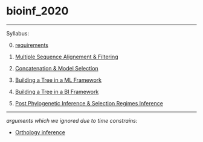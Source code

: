 # bioinf_2020



---



Syllabus:




0. [requirements](https://github.com/for-giobbe/phy/blob/master/requirements.md)

1. [Multiple Sequence Alignement & Filtering](https://github.com/for-giobbe/phy/blob/master/Multiple%20Sequence%20Alignement%20%26%20filtering.md)

2. [Concatenation & Model Selection](https://github.com/for-giobbe/phy/blob/master/Concatenation%20%26%20Model%20Selection.md)

3. [Building a Tree in a ML Framework](https://github.com/for-giobbe/phy/blob/master/Building%20a%20Tree%20in%20a%20ML%20Framework.md)

4. [Building a Tree in a BI Framework](https://github.com/for-giobbe/phy/blob/master/Building%20a%20Tree%20in%20a%20BI%20Framework%20.md)

5. [Post Phylogenetic Inference & Selection Regimes Inference](https://github.com/for-giobbe/phy/blob/master/Primer%20on%20Inferring%20Divergence%20%26%20Selection%20Regimes.md)



---



_arguments which we ignored due to time constrains:_

* [Orthology inference](https://github.com/davidemms/OrthoFinder)
